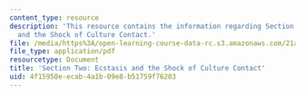 ```yaml
---
content_type: resource
description: 'This resource contains the information regarding Section Two: Ecstasis
  and the Shock of Culture Contact.'
file: /media/https%3A/open-learning-course-data-rc.s3.amazonaws.com/21a-460j-medicine-religion-and-politics-in-africa-and-the-african-diaspora-spring-2005/4f15958eecab4a1b09e8b51759f76203_MIT21A_460JS05_2_15_5_460j.pdf
file_type: application/pdf
resourcetype: Document
title: 'Section Two: Ecstasis and the Shock of Culture Contact'
uid: 4f15958e-ecab-4a1b-09e8-b51759f76203
---
```


